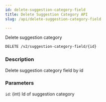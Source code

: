 ```yaml
---
id: delete-suggestion-category-field
title: Delete Suggestion Category API
slug: /api/delete-suggestion-category-field

---
```


Delete suggestion category

```bash
DELETE /v2/suggestion-category-field/{id}
```

### Description

Delete suggestion category field by id

### Parameters

`id`: (int) Id of suggestion category
